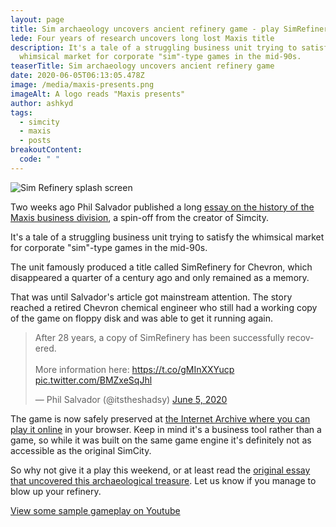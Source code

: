 ```yaml
---
layout: page
title: Sim archaeology uncovers ancient refinery game - play SimRefinery online
lede: Four years of research uncovers long lost Maxis title
description: It's a tale of a struggling business unit trying to satisfy the
  whimsical market for corporate "sim"-type games in the mid-90s.
teaserTitle: Sim archaeology uncovers ancient refinery game
date: 2020-06-05T06:13:05.478Z
image: /media/maxis-presents.png
imageAlt: A logo reads "Maxis presents"
author: ashkyd
tags:
  - simcity
  - maxis
  - posts
breakoutContent:
  code: " "
---
```

<img class="alignright" src="/media/sim-refinery.png" alt="Sim Refinery splash screen" />

Two weeks ago Phil Salvador published a long [essay on the history of the Maxis business division](https://obscuritory.com/sim/when-simcity-got-serious/), a spin-off from the creator of Simcity.

It's a tale of a struggling business unit trying to satisfy the whimsical market for corporate "sim"-type games in the mid-90s. 

The unit famously produced a title called SimRefinery for Chevron, which disappeared a quarter of a century ago and only remained as a memory.

That was until Salvador's article got mainstream attention. The story reached a retired Chevron chemical engineer who still had a working copy of the game on floppy disk and was able to get it running again.

<blockquote class="twitter-tweet" data-dnt="true"><p lang="en" dir="ltr">After 28 years, a copy of SimRefinery has been successfully recovered.<br><br>More information here: <a href="https://t.co/gMInXXYucp">https://t.co/gMInXXYucp</a> <a href="https://t.co/BMZxeSqJhl">pic.twitter.com/BMZxeSqJhl</a></p>&mdash; Phil Salvador (@itstheshadsy) <a href="https://twitter.com/itstheshadsy/status/1268755952838348800?ref_src=twsrc%5Etfw">June 5, 2020</a></blockquote>

The game is now safely preserved at [the Internet Archive where you can play it online](https://archive.org/details/simrefinery) in your browser. Keep in mind it's a business tool rather than a game, so while it was built on the same game engine it's definitely not as accessible as the original SimCity.

So why not give it a play this weekend, or at least read the [original essay that uncovered this archaeological treasure](https://obscuritory.com/sim/when-simcity-got-serious/). Let us know if you manage to blow up your refinery.

<a href="https://www.youtube.com/watch?v=EJ44x3z1iUw" class="embed">View some sample gameplay on Youtube</a>
